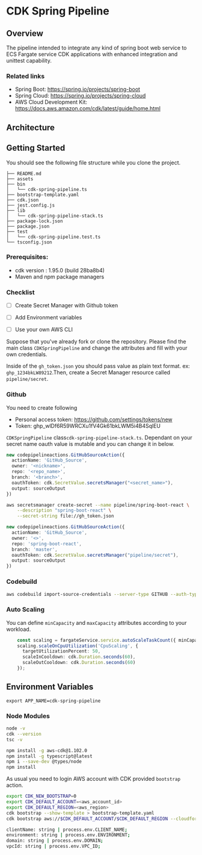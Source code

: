 # CDK Spring Pipeline

## Overview

The pipeline intended to integrate any kind of spring boot web service to ECS Fargate service 
CDK applications with enhanced integration and unittest capability.
### Related links
* Spring Boot: https://spring.io/projects/spring-boot
* Spring Cloud: https://spring.io/projects/spring-cloud
* AWS Cloud Development Kit: https://docs.aws.amazon.com/cdk/latest/guide/home.html

## Architecture







## Getting Started

You should see the following file structure while you clone the project.

```
├── README.md
├── assets
├── bin
│   └── cdk-spring-pipeline.ts
├── bootstrap-template.yaml
├── cdk.json
├── jest.config.js
├── lib
│   └── cdk-spring-pipeline-stack.ts
├── package-lock.json
├── package.json
├── test
│   └── cdk-spring-pipeline.test.ts
└── tsconfig.json

```

### Prerequisites:

- cdk version : 1.95.0 (build 28ba8b4)
- Maven and npm package managers

### Checklist

- [ ] Create Secret Manager with Github token
- [ ] Add Environment variables
- [ ] Use your own AWS CLI




Suppose that you've already fork or clone the repository. Please find the main class `CDKSpringPipeline` and change the attributes and fill with your own credentials.

Inside of the `gh_token.json` you should pass value as plain text format. ex: `ghp_1234bkLW89212`.Then, create a Secret Manager resource called `pipeline/secret`.
### Github

You need to create following
- Personal access token: https://github.com/settings/tokens/new
- Token: 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

`CDKSpringPipeline` class`cdk-spring-pipeline-stack.ts`. Dependant on your secret name oauth value is mutable and you can change it in below.
```typescript
new codepipelineactions.GitHubSourceAction({
  actionName: 'GitHub_Source',
  owner: '<nickname>',
  repo: '<repo_name>',
  branch: '<branch>',
  oauthToken: cdk.SecretValue.secretsManager("<secret_name>"),
  output: sourceOutput
})
```
```bash
aws secretsmanager create-secret --name pipeline/spring-boot-react \
    --description "spring-boot-react" \
    --secret-string file://gh_token.json
```

```typescript
new codepipelineactions.GitHubSourceAction({
  actionName: 'GitHub_Source',
  owner: '<>',
  repo: 'spring-boot-react',
  branch: 'master',
  oauthToken: cdk.SecretValue.secretsManager("pipeline/secret"),
  output: sourceOutput
})
```

### Codebuild

```bash
aws codebuild import-source-credentials --server-type GITHUB --auth-type PERSONAL_ACCESS_TOKEN --token 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
```


### Auto Scaling

You can define `minCapacity` and `maxCapacity` attributes according to your workload.

```typescript
    const scaling = fargateService.service.autoScaleTaskCount({ minCapacity:1, maxCapacity: 2 });
    scaling.scaleOnCpuUtilization('CpuScaling', {
      targetUtilizationPercent: 50,
      scaleInCooldown: cdk.Duration.seconds(60),
      scaleOutCooldown: cdk.Duration.seconds(60)
    });
```

## Environment Variables

```
export APP_NAME=cdk-spring-pipeline

```

### Node Modules

```bash
node -v
cdk --version
tsc -v
```


```bash
npm install -g aws-cdk@1.102.0
npm install -g typescript@latest
npm i --save-dev @types/node
npm install
```

As usual you need to login AWS account with CDK provided `bootstrap` action.

```bash
export CDK_NEW_BOOTSTRAP=0
export CDK_DEFAULT_ACCOUNT=<aws_account_id>
export CDK_DEFAULT_REGION=<aws_region>
cdk bootstrap --show-template > bootstrap-template.yaml 
cdk bootstrap aws://$CDK_DEFAULT_ACCOUNT/$CDK_DEFAULT_REGION --cloudformation-execution-policies arn:aws:iam::aws:policy/AdministratorAccess --template bootstrap-template.yaml
```
```bash
clientName: string | process.env.CLIENT_NAME;
environment: string | process.env.ENVIRONMENT;
domain: string | process.env.DOMAIN;
vpcId: string | process.env.VPC_ID;
```



